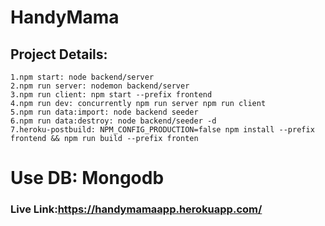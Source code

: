 # HandyMama
## Project Details:
    1.npm start: node backend/server 
    2.npm run server: nodemon backend/server
    3.npm run client: npm start --prefix frontend
    4.npm run dev: concurrently npm run server npm run client
    5.npm run data:import: node backend seeder
    6.npm run data:destroy: node backend/seeder -d
    7.heroku-postbuild: NPM_CONFIG_PRODUCTION=false npm install --prefix frontend && npm run build --prefix fronten
  # Use DB: Mongodb
  
### Live Link:https://handymamaapp.herokuapp.com/
